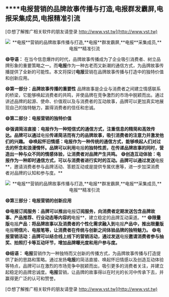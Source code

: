 ## ****电报**营销的品牌故事传播与打造,**电报**群发霸屏,**电报**采集成员,**电报**精准引流**

[😍想了解推广相关软件的朋友请登录 http://www.vst.tw](http://www.vst.tw)

 <center><img src="https://vst.tw/MP4/tuiguang/png/8.png" alt="**电报**营销的品牌故事传播与打造,**电报**群发霸屏,**电报**采集成员,**电报**精准引流"></center>

**😄导语：**
在当今信息爆炸的时代，品牌故事传播成为了企业吸引消费者、树立品牌形象的重要策略之一。而**电报**作为一种古老而又新潮的通信方式，为品牌故事传播提供了全新的可能性。本文将探讨**电报**营销在品牌故事传播与打造中的独特价值和创新应用。

**😄第一部分：品牌故事传播的重要性**
品牌故事是企业与消费者之间建立情感联系的桥梁，它能够唤起消费者的共鸣，并使品牌在竞争激烈的市场中脱颖而出。通过讲述品牌的起源、使命、价值观以及与消费者的互动故事，品牌可以更加真实地展现自己的独特魅力，赢得消费者的信任和忠诚。

**😄第二部分：**电报**营销的独特价值**

**😄强调简洁直接：**电报**作为一种短信式的通信方式，注重信息的精简和高效传达。品牌可以通过**电报**传递简洁而有力的品牌故事，吸引消费者的注意力并激发他们的兴趣。**
**😄唤起怀旧情感：**电报**作为一种传统的通信方式，能够唤起人们对过去的怀念和浪漫情怀。品牌可以利用**电报**的独特性质，在传递品牌故事的同时，营造出一种与众不同的情感体验，让消费者对品牌产生共鸣。**
**😄创造互动体验：**电报**作为一种即时通信方式，可以与消费者进行实时的互动。品牌可以通过发送**电报**，邀请消费者参与品牌活动、答题互动或是提供专属优惠等，进一步加深消费者对品牌的认知和参与度。**

 <center><img src="https://vst.tw/MP4/tuiguang/png/5.png" alt="**电报**营销的品牌故事传播与打造,**电报**群发霸屏,**电报**采集成员,**电报**精准引流"></center>

**😄第三部分：**电报**营销的创新应用**

**😄**电报**订阅服务：品牌可以推出**电报**订阅服务，向消费者定期发送包含品牌故事、产品推荐、行业动态等内容的**电报**，建立稳定的品牌互动渠道。**
**😄限量版**电报**产品：将品牌故事以及消费者的个性化需求融入到**电报**产品中，推出限量版**电报**明信片、**电报**笔等，让消费者在传统与创新之间体验品牌的独特魅力。**
**😄**电报**营销活动：品牌可以结合线上线下的营销活动，通过发送**电报**邀请消费者参与抽奖、拍照打卡等互动环节，增加品牌曝光度和用户参与度。**

**😄结语：**
**电报**营销作为一种独特而又创新的传播方式，为品牌故事传播与打造提供了新的思路和策略。通过发扬**电报**的简洁直接、唤起怀旧情感以及创造互动体验等特点，品牌可以在激烈的市场竞争中脱颖而出，吸引更多的消费者关注，并建立起稳定的品牌忠诚度。**电报**营销，让品牌的故事得以在时光的长河中传承下去，并赢得更广泛的认可和赞誉。

[😍想了解推广相关软件的朋友请登录 http://www.vst.tw](http://www.vst.tw)



